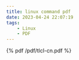 ```yaml
---
title: linux command pdf
date: 2023-04-24 22:07:19
tags:
    - Linux
    - PDF
---
```



{% pdf /pdf/tlcl-cn.pdf %}
